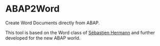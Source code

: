 # ABAP2Word
Create Word Documents directly from ABAP.

This tool is based on the Word class of [Sébastien Hermann](http://quelquepart.biz/article46/sap-generer-un-document-word-docx-en-abap) and further developed for the new ABAP world.


